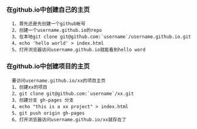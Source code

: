 ### 在github.io中创建自己的主页
      
      1、首先还是先创建一个github帐号
      2、创建一个username.github.io的repo
      3、在本地git clone git@github.com:`username`/username.github.io.git
      4、echo 'hello world' > index.html
      5、打开浏览器访问username.github.io就能看到hello word
 
### 在github.io中创建项目的主页
	  要访问username.github.io/xx的项目主页
	  1、创建xx的项目
	  2、git clone git@github.com:`username`/xx.git
	  3、创建分支 gh-pages 分支
	  4、echo "this is a xx project" > index.html
	  5、git push origin gh-pages
	  6、打开浏览器访问username.github.io/xx就存在了